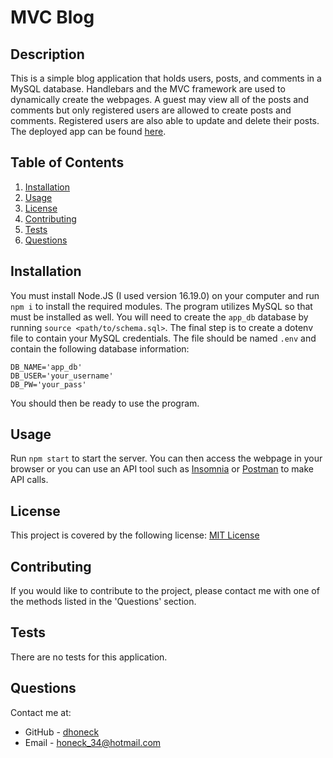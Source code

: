 # MVC Blog

## Description
This is a simple blog application that holds users, posts, and comments in a MySQL database. Handlebars and the MVC framework are used to dynamically create the webpages. A guest may view all of the posts and comments but only registered users are allowed to create posts and comments. Registered users are also able to update and delete their posts. The deployed app can be found [here](https://dh-mvc-blog.herokuapp.com/).  

## Table of Contents
1. [Installation](#installation)
2. [Usage](#usage)
3. [License](#license)
4. [Contributing](#contributing)
5. [Tests](#tests)
6. [Questions](#questions)

## Installation
You must install Node.JS (I used version 16.19.0) on your computer and run `npm i` to install the required modules. The program utilizes MySQL so that must be installed as well. You will need to create the `app_db` database by running `source <path/to/schema.sql>`. The final step is to create a dotenv file to contain your MySQL credentials. The file should be named `.env` and contain the following database information: 
```
DB_NAME='app_db'
DB_USER='your_username' 
DB_PW='your_pass'
``` 

You should then be ready to use the program.

## Usage
Run `npm start` to start the server. You can then access the webpage in your browser or you can use an API tool such as [Insomnia](https://insomnia.rest/) or [Postman](https://www.postman.com/) to make API calls.
## License
This project is covered by the following license: [MIT License](https://opensource.org/licenses/MIT)

## Contributing
If you would like to contribute to the project, please contact me with one of the methods listed in the 'Questions' section.

## Tests
There are no tests for this application.

## Questions
Contact me at:
* GitHub - [dhoneck](https://github.com/dhoneck)
* Email - honeck_34@hotmail.com